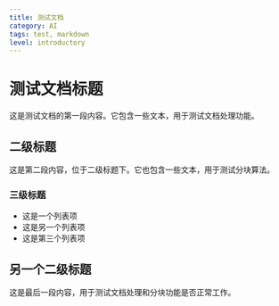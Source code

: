 ```yaml
---
title: 测试文档
category: AI
tags: test, markdown
level: introductory
---
```


# 测试文档标题

这是测试文档的第一段内容。它包含一些文本，用于测试文档处理功能。

## 二级标题

这是第二段内容，位于二级标题下。它也包含一些文本，用于测试分块算法。

### 三级标题

- 这是一个列表项
- 这是另一个列表项
- 这是第三个列表项

## 另一个二级标题

这是最后一段内容，用于测试文档处理和分块功能是否正常工作。
